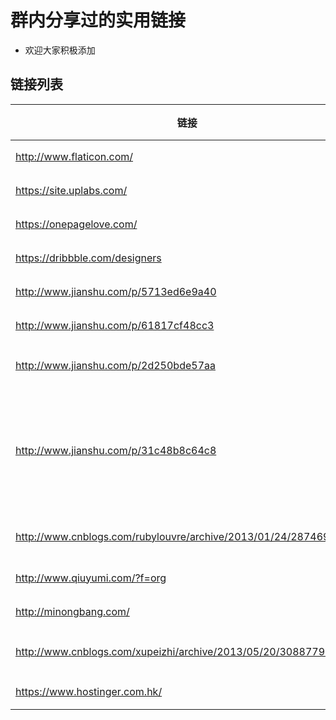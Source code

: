# 群内分享过的实用链接
+ 欢迎大家积极添加

## 链接列表


| 链接 | 分类 | 作用 | 推荐人 | 语言 | 时间 |
| ------| ------ | ------ | ------ | ------ | ------ |
| http://www.flaticon.com/ | 素材 | 图标 | admin | 英文 | 2017-2-27 |
| https://site.uplabs.com/ | 素材 | 不知道 | Vindar-GM | 英文 | 2017-2-27 |
| https://onepagelove.com/ | 素材 | 不知道 | Vindar-GM | 英文 | 2017-2-27 |
| https://dribbble.com/designers | 素材 | 不知道 | Vindar-GM | 英文 | 2017-2-27 |
| http://www.jianshu.com/p/5713ed6e9a40 | 数据库 | id生成 | 王爵 | 中文 | 2017-2-27 |
| http://www.jianshu.com/p/61817cf48cc3 | 数据库 | id生成 | 王爵 | 中文 | 2017-2-27 |
| http://www.jianshu.com/p/2d250bde57aa | Web | 深入浅出Web service | Vindar-GM | 中文 | 2017-2-27 |
| http://www.jianshu.com/p/31c48b8c64c8 | Web | 从零开始搭建论坛（一）：Web服务器与Web框架 | Vindar-GM | 中文 | 2017-2-27 |
| http://www.cnblogs.com/rubylouvre/archive/2013/01/24/2874694.html | GitHub | 如何贡献自己的力量 | 王爵 | 中文 | 2017-2-28 |
| http://www.qiuyumi.com/?f=org | 域名 | 域名信息 | 王爵 | 中文 | 2017-2-28 |
| http://minongbang.com/ | 域名 | 域名信息 | 王爵 | 中文 | 2017-2-28 |
| http://www.cnblogs.com/xupeizhi/archive/2013/05/20/3088779.html | linux | 强大的screen命令 | 王爵 | 中文 | 2017-2-28 |
| https://www.hostinger.com.hk/ | 网络 | 建站 | 王爵 | 中文 | 2017-3-1 |
